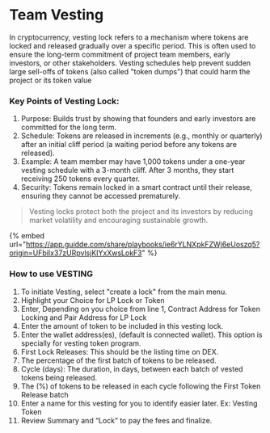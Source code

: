# Team Vesting

In cryptocurrency, vesting lock refers to a mechanism where tokens are locked and released gradually over a specific period. This is often used to ensure the long-term commitment of project team members, early investors, or other stakeholders. Vesting schedules help prevent sudden large sell-offs of tokens (also called "token dumps") that could harm the project or its token value

### Key Points of Vesting Lock:

1. Purpose: Builds trust by showing that founders and early investors are committed for the long term.
2. Schedule: Tokens are released in increments (e.g., monthly or quarterly) after an initial cliff period (a waiting period before any tokens are released).
3. Example: A team member may have 1,000 tokens under a one-year vesting schedule with a 3-month cliff. After 3 months, they start receiving 250 tokens every quarter.
4. Security: Tokens remain locked in a smart contract until their release, ensuring they cannot be accessed prematurely.

> Vesting locks protect both the project and its investors by reducing market volatility and encouraging sustainable growth.

{% embed url="https://app.guidde.com/share/playbooks/ie6rYLNXpkFZWj6eUoszq5?origin=UFbiIx37zURpvlsjKIYxXwsLokF3" %}

### How to use VESTING

1. To initiate Vesting, select "create a lock" from the main menu.
2. Highlight your Choice for LP Lock or Token
3. Enter, Depending on you choice from line 1, Contract Address for Token Locking and Pair Address for LP Lock
4. Enter the amount of token to be included in this vesting lock.
5. Enter the wallet address(es), (default is connected wallet). This option is specially for vesting token program.
6. First Lock Releases: This should be the listing time on DEX.
7. The percentage of the first batch of tokens to be released.
8. Cycle (days): The duration, in days, between each batch of vested tokens being released.
9. The (%) of tokens to be released in each cycle following the First Token Release batch
10. Enter a name for this vesting for you to identify easier later. Ex: Vesting Token
11. Review Summary and “Lock” to pay the fees and finalize.

&#x20;
